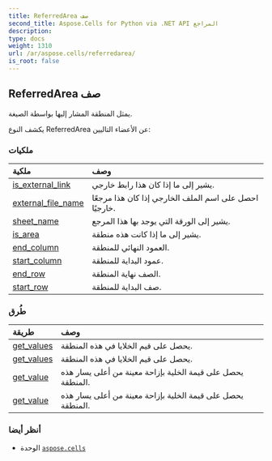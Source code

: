 ```yaml
---
title: ReferredArea صف
second_title: Aspose.Cells for Python via .NET API المراجع
description:
type: docs
weight: 1310
url: /ar/aspose.cells/referredarea/
is_root: false
---
```

##  ReferredArea صف
يمثل المنطقة المشار إليها بواسطة الصيغة.



يكشف النوع ReferredArea عن الأعضاء التاليين:

###  ملكيات
| ملكية| وصف|
| :- | :- |
| [is_external_link](/cells/python-net/ar/aspose.cells/referredarea/is_external_link) | يشير إلى ما إذا كان هذا رابط خارجي.|
| [external_file_name](/cells/python-net/ar/aspose.cells/referredarea/external_file_name) | احصل على اسم الملف الخارجي إذا كان هذا مرجعًا خارجيًا.|
| [sheet_name](/cells/python-net/ar/aspose.cells/referredarea/sheet_name) |يشير إلى الورقة التي يوجد بها هذا المرجع.|
| [is_area](/cells/python-net/ar/aspose.cells/referredarea/is_area) | يشير إلى ما إذا كانت هذه منطقة.|
| [end_column](/cells/python-net/ar/aspose.cells/referredarea/end_column) | العمود النهائي للمنطقة.|
| [start_column](/cells/python-net/ar/aspose.cells/referredarea/start_column) | عمود البداية للمنطقة.|
| [end_row](/cells/python-net/ar/aspose.cells/referredarea/end_row) | الصف نهاية المنطقة.|
| [start_row](/cells/python-net/ar/aspose.cells/referredarea/start_row) | صف البداية للمنطقة.|


###  طُرق
| طريقة| وصف|
| :- | :- |
| [get_values](/cells/python-net/ar/aspose.cells/referredarea/get_values/#) | يحصل على قيم الخلايا في هذه المنطقة.|
| [get_values](/cells/python-net/ar/aspose.cells/referredarea/get_values/#bool) | يحصل على قيم الخلايا في هذه المنطقة.|
| [get_value](/cells/python-net/ar/aspose.cells/referredarea/get_value/#int-int) | يحصل على قيمة الخلية بإزاحة معينة من أعلى يسار هذه المنطقة.|
| [get_value](/cells/python-net/ar/aspose.cells/referredarea/get_value/#int-int-bool) | يحصل على قيمة الخلية بإزاحة معينة من أعلى يسار هذه المنطقة.|



###  أنظر أيضا
* الوحدة [`aspose.cells`](..)
